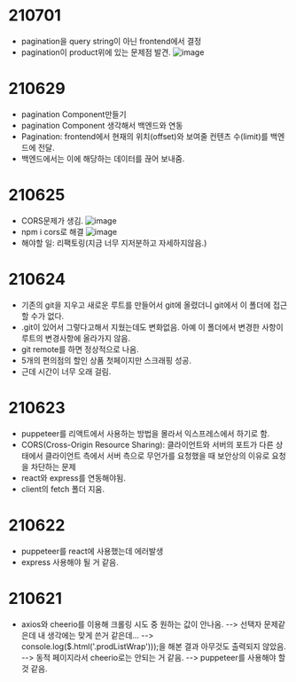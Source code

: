 # 210701

- pagination을 query string이 아닌 frontend에서 결정
- pagination이 product위에 있는 문제점 발견.
  ![image](https://user-images.githubusercontent.com/57670160/124065007-dc2c1180-da70-11eb-9b2f-c2b7727630ab.png)

# 210629

- pagination Component만들기
- pagination Component 생각해서 백엔드와 연동
- Pagination: frontend에서 현재의 위치(offset)와 보여줄 컨텐츠 수(limit)를 백엔드에 전달.
- 백엔드에서는 이에 해당하는 데이터를 끊어 보내줌.

# 210625

- CORS문제가 생김.
  ![image](https://user-images.githubusercontent.com/57670160/123389341-bf0cc400-d5d4-11eb-87d9-9def77daec58.png)
- npm i cors로 해결
  ![image](https://user-images.githubusercontent.com/57670160/123405170-84ab2300-d5e4-11eb-88ea-2adf9c32811d.png)
- 해야할 일: 리팩토링(지금 너무 지저분하고 자세하지않음.)

# 210624

- 기존의 git을 지우고 새로운 루트를 만들어서 git에 올렸더니 git에서 이 폴더에 접근할 수가 없다.
- .git이 있어서 그렇다고해서 지웠는데도 변화없음. 아예 이 폴더에서 변경한 사항이 루트의 변경사항에 올라가지 않음.
- git remote를 하면 정상적으로 나옴.
- 5개의 편의점의 할인 상품 첫페이지만 스크래핑 성공.
- 근데 시간이 너무 오래 걸림.

# 210623

- puppeteer를 리액트에서 사용하는 방법을 몰라서 익스프레스에서 하기로 함.
- CORS(Cross-Origin Resource Sharing): 클라이언트와 서버의 포트가 다른 상태에서 클라이언트 측에서 서버 측으로 무언가를 요청했을 때 보안상의 이유로 요청을 차단하는 문제
- react와 express를 연동해야됨.
- client의 fetch 폴더 지움.

# 210622

- puppeteer를 react에 사용했는데 에러발생
- express 사용해야 될 거 같음.

# 210621

- axios와 cheerio를 이용해 크롤링 시도 중 원하는 값이 안나옴.
  --> 선택자 문제같은데 내 생각에는 맞게 쓴거 같은데...
  --> console.log($.html('.prodListWrap')));을 해본 결과 아무것도 출력되지 않았음.
  --> 동적 페이지라서 cheerio로는 안되는 거 같음.
  --> puppeteer를 사용해야 할 것 같음.
